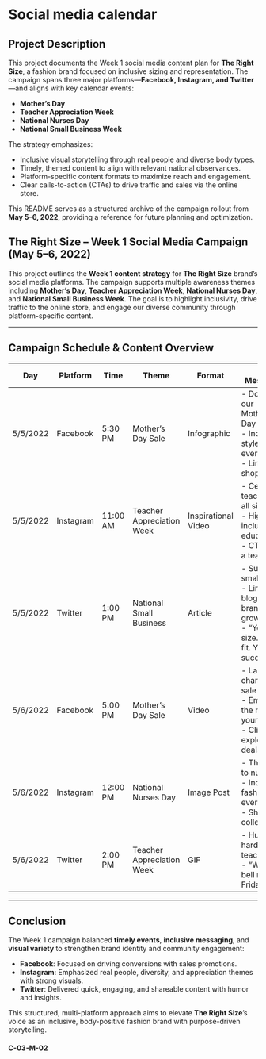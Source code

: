# Social media calendar

## Project Description

This project documents the Week 1 social media content plan for **The Right Size**, a fashion brand focused on inclusive sizing and representation. The campaign spans three major platforms—**Facebook, Instagram, and Twitter**—and aligns with key calendar events:

- **Mother’s Day**
- **Teacher Appreciation Week**
- **National Nurses Day**
- **National Small Business Week**

The strategy emphasizes:
- Inclusive visual storytelling through real people and diverse body types.
- Timely, themed content to align with relevant national observances.
- Platform-specific content formats to maximize reach and engagement.
- Clear calls-to-action (CTAs) to drive traffic and sales via the online store.

This README serves as a structured archive of the campaign rollout from **May 5–6, 2022**, providing a reference for future planning and optimization.


## The Right Size – Week 1 Social Media Campaign (May 5–6, 2022)

This project outlines the **Week 1 content strategy** for **The Right Size** brand’s social media platforms. The campaign supports multiple awareness themes including **Mother’s Day**, **Teacher Appreciation Week**, **National Nurses Day**, and **National Small Business Week**. The goal is to highlight inclusivity, drive traffic to the online store, and engage our diverse community through platform-specific content.

---

## Campaign Schedule & Content Overview

| Day       | Platform   | Time     | Theme                     | Format              | Key Messages                                                                                      | Media Description                                              |
|-----------|------------|----------|---------------------------|---------------------|---------------------------------------------------------------------------------------------------|----------------------------------------------------------------|
| 5/5/2022  | Facebook   | 5:30 PM  | Mother’s Day Sale         | Infographic         | - Don’t miss our Mother’s Day Sale!<br>- Inclusive styles for every mom<br>- Link to shop now     | Branded infographic with sale dates and discounts              |
| 5/5/2022  | Instagram  | 11:00 AM | Teacher Appreciation Week | Inspirational Video | - Celebrate teachers of all sizes<br>- Highlight inclusivity in education<br>- CTA: Tag a teacher | Video of real teachers wearing The Right Size clothing         |
| 5/5/2022  | Twitter    | 1:00 PM  | National Small Business   | Article             | - Support small biz<br>- Link to blog on brand growth<br>- “Your size. Your fit. Your success.”   | Blog thumbnail and link to article                             |
| 5/6/2022  | Facebook   | 5:00 PM  | Mother’s Day Sale         | Video               | - Last chance for sale<br>- Empower the moms in your life<br>- Click to explore deals             | Promo video of moms in outfits with sale overlay               |
| 5/6/2022  | Instagram  | 12:00 PM | National Nurses Day       | Image Post          | - Thank you to nurses<br>- Inclusive fashion for every body<br>- Shop the collection              | Image of diverse nurses wearing The Right Size outfits         |
| 5/6/2022  | Twitter    | 2:00 PM  | Teacher Appreciation Week | GIF                 | - Humor for hardworking teachers<br>- “When the bell rings on Friday…”                           | Funny classroom GIF with caption overlay                       |

---

## Conclusion

The Week 1 campaign balanced **timely events**, **inclusive messaging**, and **visual variety** to strengthen brand identity and community engagement:

- **Facebook**: Focused on driving conversions with sales promotions.
- **Instagram**: Emphasized real people, diversity, and appreciation themes with strong visuals.
- **Twitter**: Delivered quick, engaging, and shareable content with humor and insights.

This structured, multi-platform approach aims to elevate **The Right Size**’s voice as an inclusive, body-positive fashion brand with purpose-driven storytelling.

#### C-03-M-02
